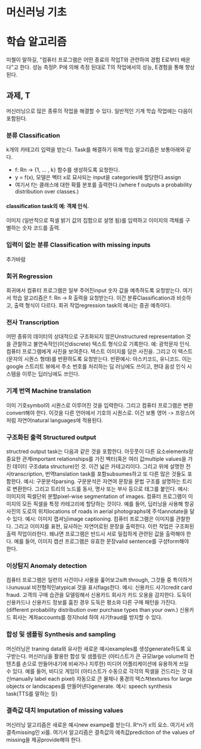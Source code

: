 # 머신러닝 기초

# 학습 알고리즘
미첼이 말하길, "컴퓨터 프로그램은 어떤 종료의 작업T와 관련하여 경험 E로부터 배운다"고 한다. 성능 측정P. P에 의해 측정 된대로 T의 작업에서의 성능, E경험을 통해 향상된다. 

## 과제, T
머신러닝으로 많은 종류의 작업을 해결할 수 있다. 일반적인 기계 학습 작업에는 다음이 포함된다.

### 분류 Classification
k개의 카테고리 입력을 받는다. Task를 해결하기 위해 학습 알고리즘은 보통아래와 같다. <br>

- f: Rn -> {1, ... , k} 함수를 생성하도록 요청한다.
- y = f(x), 모델은 벡터 x로 묘사되는 input을 categories에 할당한다.assign
- 여기서 f는 클래스에 대한 확률 분포를 출력한다.(where f outputs a probability distribution over classes.)

#### classification task의 예: 객체 인식.
이미지 (일반적으로 픽셀 밝기 값의 집합으로 설명 됨)를 입력하고 이미지의 객체를 구별하는 숫자 코드를 출력.

### 입력이 없는 분류 Classification with missing inputs
추가바람

### 회귀 Regression
회귀에서 컴퓨터 프로그램은 일부 주어진input 숫자 값을 예측하도록 요청받는다. 여기서 학습 알고리즘은 f: Rn -> R 출력을 요청받는다. 이건 분류Classification과 비슷하고, 출력 형식이 다르다. 회귀 작업regression task의 예시는 증권 예측이다.

### 전사 Transcription
어떤 종류의 데이터의 상대적으로 구조화되지 않은Unstructured representation 것을 관찰하고 불연속적인(이산discrete) 텍스트 형식으로 기록한다. 예: 광학문자 인식. 컴퓨터 프로그램에게 사진을 보여준다. 텍스트 이미지를 담은 사진을. 그리고 이 텍스트(문자의 시퀀스 형태)를 반환하도록 요청받는다. 반환예시: 아스키코드, 유니코드. 이는 google 스트리트 뷰에서 주소 번호를 처리하는 딥 러닝에도 쓰이고, 현대 음성 인식 시스템을 이루는 딥러닝에도 쓰인다.

### 기계 번역 Machine translation
이미 기호symbol의 시퀀스로 이루어진 것을 입력한다. 그리고 컴퓨터 프로그램은 변환convert해야 한다. 이것을 다른 언어에서 기호의 시퀀스로. 이건 보통 영어 -> 프랑스어처럼 자연어natural languages에 적용된다.

### 구조화된 출력 Structured output
structred output task는 다음과 같은 것을 포함한다. 아웃풋이 다른 요소elements랑 중요한 관계important relationships를 가진 벡터(혹은 여러 값multiple values을 가진 데이터 구조data structure)인 것. 이건 넓은 카테고리이다. 그리고 위에 설명한 전사transcription, 번역tanslation task를 포함subsumes하고 또 다른 많은 것들도 포함한다. 예시: 구문분석parsing. 구문분석은 자연여 문장을 문법 구조를 설명하는 트리로 변환한다. 그리고 트리의 노드를 동사, 명사 또는 부사 등으로 태그를 붙인다. 예시: 이미지의 픽셀단위 분할pixel-wise segmentation of images. 컴퓨터 프로그램이 이미지의 모든 픽셀을 특정 카테고리에 할당하는 것이다. 예를 들어, 딥러닝을 사용해 항공사진의 도로의 위치locations of roads in aerial photographs에 주석annotate을 달 수 있다. 예시: 이미지 캡셔닝image captioning. 컴퓨터 프로그램은 이미지를 관찰한다. 그리고 이미지를 표현, 묘사하는 자연어로된 문장을 출력한다. 이런 작업은 구조화된 출력 작업이라한다. 왜냐면 프로그램은 반드시 서로 밀접하게 관련된 값을 출력해야 한다. 예를 들어, 이미지 캡션 프로그램은 유효한 문장valid sentence를 구성form해야 한다.

### 이상탐지 Anomaly detection
컴퓨터 프로그램은 일련의 사건이나 사물을 훑어보고sift through, 그것들 중 특이하거나unusual 비전형적인atypical 것을 표시flags한다. 예시: 신용카드 사기credit card fraud. 고객의 구매 습관을 모델링해서 신용카드 회사가 카드 오용을 감지한다. 도둑이 신용카드나 신용카드 정보를 훔친 경우 도둑은 평소와 다른 구매 패턴을 가진다. (different probability distribution over purchase types than your own.) 신용카드 회사는 계좌accounts를 정지hold 하여 사기fraud를 방지할 수 있다.

### 합성 및 샘플링 Synthesis and sampling
머신러닝은 traning data와 유사한 새로운 예시examples를 생성generate하도록 요구받는다. 머신러닝을 활용한 합성 및 샘플링은 (아티스트가 큰 규모large volume의 컨텐츠를 손으로 만들어내기에 비싸거나 지루한) 미디어 어플리케이션에 유용하게 쓰일 수 있다. 예를 들어, 비디오 게임이 (아티스트가 수동으로 각각의 픽셀을 건드리는 것 대신manually label each pixel) 자동으로 큰 물체나 풍경의 텍스쳐textures for large objects or landscapes를 만들어낸다generate. 예시: speech synthesis task(TTS를 말하는 듯) 

### 결측값 대치 Imputation of missing values
머신러닝 알고리즘은 새로운 예시new exampe를 받는다. R^n가 x의 요소. 여기서 x의 결측missing인 xi를. 여기서 알고리즘은 결측값의 예측값prediction of the values of missing을 제공provide해야 한다.

